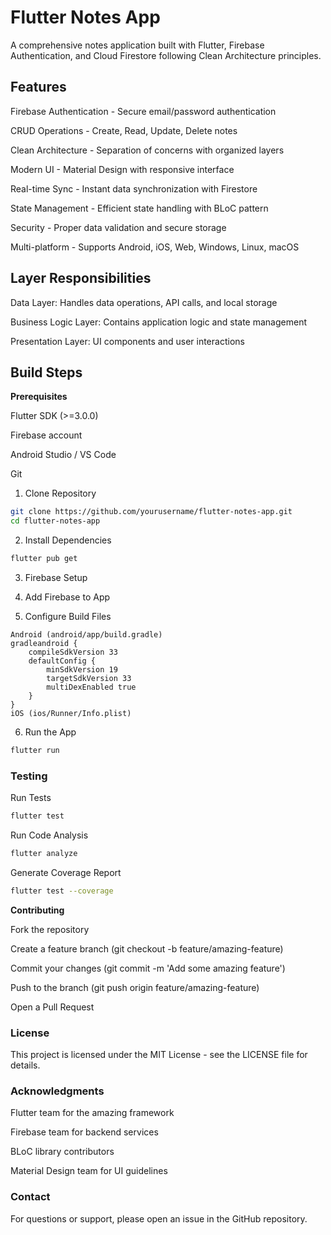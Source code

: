 # Flutter Notes App
A comprehensive notes application built with Flutter, Firebase Authentication, and Cloud Firestore following Clean Architecture principles.

## Features

 Firebase Authentication - Secure email/password authentication
 
 CRUD Operations - Create, Read, Update, Delete notes
 
Clean Architecture - Separation of concerns with organized layers

 Modern UI - Material Design with responsive interface
 
Real-time Sync - Instant data synchronization with Firestore

 State Management - Efficient state handling with BLoC pattern
 
 Security - Proper data validation and secure storage
 
 Multi-platform - Supports Android, iOS, Web, Windows, Linux, macOS



## Layer Responsibilities

Data Layer: Handles data operations, API calls, and local storage

Business Logic Layer: Contains application logic and state management

Presentation Layer: UI components and user interactions


## Build Steps
**Prerequisites**

Flutter SDK (>=3.0.0)

Firebase account

Android Studio / VS Code

Git

1. Clone Repository
```bash
git clone https://github.com/yourusername/flutter-notes-app.git
cd flutter-notes-app
```

2. Install Dependencies
```bash
flutter pub get
```

3. Firebase Setup
   
4. Add Firebase to App

5. Configure Build Files
```
Android (android/app/build.gradle)
gradleandroid {
    compileSdkVersion 33
    defaultConfig {
        minSdkVersion 19
        targetSdkVersion 33
        multiDexEnabled true
    }
}
iOS (ios/Runner/Info.plist)
```


6. Run the App
   
```bash
flutter run
```

### Testing

Run Tests

```bash
flutter test
```

Run Code Analysis
```bash
flutter analyze
```

Generate Coverage Report

```bash
flutter test --coverage
```


**Contributing**

Fork the repository

Create a feature branch (git checkout -b feature/amazing-feature)

Commit your changes (git commit -m 'Add some amazing feature')

Push to the branch (git push origin feature/amazing-feature)

Open a Pull Request


### License
This project is licensed under the MIT License - see the LICENSE file for details.

### Acknowledgments

Flutter team for the amazing framework

Firebase team for backend services

BLoC library contributors

Material Design team for UI guidelines

### Contact
For questions or support, please open an issue in the GitHub repository.
